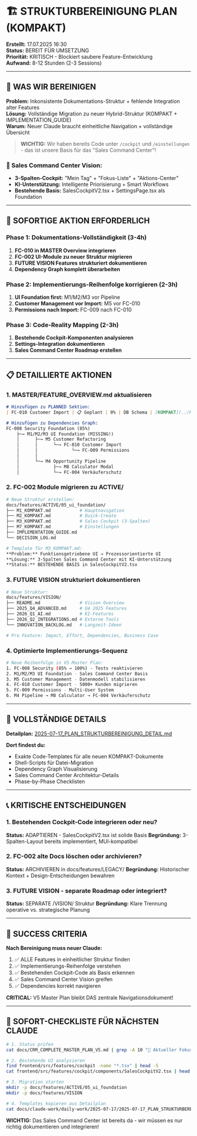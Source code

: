 # 🏗️ STRUKTURBEREINIGUNG PLAN (KOMPAKT)

**Erstellt:** 17.07.2025 16:30  
**Status:** BEREIT FÜR UMSETZUNG  
**Priorität:** KRITISCH - Blockiert saubere Feature-Entwicklung  
**Aufwand:** 8-12 Stunden (2-3 Sessions)  

---

## 🧠 WAS WIR BEREINIGEN

**Problem:** Inkonsistente Dokumentations-Struktur + fehlende Integration alter Features  
**Lösung:** Vollständige Migration zu neuer Hybrid-Struktur (KOMPAKT + IMPLEMENTATION_GUIDE)  
**Warum:** Neuer Claude braucht einheitliche Navigation + vollständige Übersicht  

> **WICHTIG:** Wir haben bereits Code unter `/cockpit` und `/einstellungen` - das ist unsere Basis für das "Sales Command Center"!

### 🎯 Sales Command Center Vision:
- **3-Spalten-Cockpit:** "Mein Tag" + "Fokus-Liste" + "Aktions-Center"
- **KI-Unterstützung:** Intelligente Priorisierung + Smart Workflows
- **Bestehende Basis:** SalesCockpitV2.tsx + SettingsPage.tsx als Foundation

---

## 🚀 SOFORTIGE AKTION ERFORDERLICH

### **Phase 1: Dokumentations-Vollständigkeit (3-4h)**
1. **FC-010 in MASTER Overview integrieren**
2. **FC-002 UI-Module zu neuer Struktur migrieren**
3. **FUTURE VISION Features strukturiert dokumentieren**
4. **Dependency Graph komplett überarbeiten**

### **Phase 2: Implementierungs-Reihenfolge korrigieren (2-3h)**
1. **UI Foundation first:** M1/M2/M3 vor Pipeline
2. **Customer Management vor Import:** M5 vor FC-010
3. **Permissions nach Import:** FC-009 nach FC-010

### **Phase 3: Code-Reality Mapping (2-3h)**
1. **Bestehende Cockpit-Komponenten analysieren**
2. **Settings-Integration dokumentieren**
3. **Sales Command Center Roadmap erstellen**

---

## 📋 DETAILLIERTE AKTIONEN

### 1. **MASTER/FEATURE_OVERVIEW.md aktualisieren**
```markdown
# Hinzufügen zu PLANNED Sektion:
| FC-010 Customer Import | 📋 Geplant | 0% | DB Schema | [KOMPAKT](../PLANNED/FC-010_KOMPAKT.md) |

# Hinzufügen zu Dependencies Graph:
FC-008 Security Foundation (85%)
    ├─→ M1/M2/M3 UI Foundation (MISSING!)
    │      ├─→ M5 Customer Refactoring
    │      │      └─→ FC-010 Customer Import
    │      │             └─→ FC-009 Permissions
    │      │
    │      └─→ M4 Opportunity Pipeline
    │             ├─→ M8 Calculator Modal
    │             └─→ FC-004 Verkäuferschutz
```

### 2. **FC-002 Module migrieren zu ACTIVE/**
```bash
# Neue Struktur erstellen:
docs/features/ACTIVE/05_ui_foundation/
├── M1_KOMPAKT.md           # Hauptnavigation
├── M2_KOMPAKT.md           # Quick-Create
├── M3_KOMPAKT.md           # Sales Cockpit (3-Spalten)
├── M7_KOMPAKT.md           # Einstellungen
├── IMPLEMENTATION_GUIDE.md
└── DECISION_LOG.md

# Template für M3_KOMPAKT.md:
**Problem:** Funktionsgetriebene UI → Prozessorientierte UI
**Lösung:** 3-Spalten Sales Command Center mit KI-Unterstützung
**Status:** BESTEHENDE BASIS in SalesCockpitV2.tsx
```

### 3. **FUTURE VISION strukturiert dokumentieren**
```bash
# Neue Struktur:
docs/features/VISION/
├── README.md               # Vision Overview
├── 2025_Q4_ADVANCED.md     # Q4 2025 Features
├── 2026_Q1_AI.md           # KI-Features
├── 2026_Q2_INTEGRATIONS.md # Externe Tools
└── INNOVATION_BACKLOG.md   # Langzeit-Ideen

# Pro Feature: Impact, Effort, Dependencies, Business Case
```

### 4. **Optimierte Implementierungs-Sequenz**
```bash
# Neue Reihenfolge in V5 Master Plan:
1. FC-008 Security (85% → 100%) - Tests reaktivieren
2. M1/M2/M3 UI Foundation - Sales Command Center Basis
3. M5 Customer Management - Datenmodell stabilisieren  
4. FC-010 Customer Import - 5000+ Kunden migrieren
5. FC-009 Permissions - Multi-User System
6. M4 Pipeline → M8 Calculator → FC-004 Verkäuferschutz
```

---

## 🔗 VOLLSTÄNDIGE DETAILS

**Detailplan:** [2025-07-17_PLAN_STRUKTURBEREINIGUNG_DETAIL.md](./2025-07-17_PLAN_STRUKTURBEREINIGUNG_DETAIL.md)

**Dort findest du:**
- Exakte Code-Templates für alle neuen KOMPAKT-Dokumente
- Shell-Scripts für Datei-Migration
- Dependency Graph Visualisierung
- Sales Command Center Architektur-Details
- Phase-by-Phase Checklisten

---

## 📞 KRITISCHE ENTSCHEIDUNGEN

### 1. **Bestehenden Cockpit-Code integrieren oder neu?**
**Status:** ADAPTIEREN - SalesCockpitV2.tsx ist solide Basis
**Begründung:** 3-Spalten-Layout bereits implementiert, MUI-kompatibel

### 2. **FC-002 alte Docs löschen oder archivieren?**
**Status:** ARCHIVIEREN in docs/features/LEGACY/
**Begründung:** Historischer Kontext + Design-Entscheidungen bewahren

### 3. **FUTURE VISION - separate Roadmap oder integriert?**
**Status:** SEPARATE /VISION/ Struktur
**Begründung:** Klare Trennung operative vs. strategische Planung

---

## 🎯 SUCCESS CRITERIA

**Nach Bereinigung muss neuer Claude:**
1. ✅ ALLE Features in einheitlicher Struktur finden
2. ✅ Implementierungs-Reihenfolge verstehen
3. ✅ Bestehenden Cockpit-Code als Basis erkennen
4. ✅ Sales Command Center Vision greifen
5. ✅ Dependencies korrekt navigieren

**CRITICAL:** V5 Master Plan bleibt DAS zentrale Navigationsdokument!

---

## 🚨 SOFORT-CHECKLISTE FÜR NÄCHSTEN CLAUDE

```bash
# 1. Status prüfen
cat docs/CRM_COMPLETE_MASTER_PLAN_V5.md | grep -A 10 "📍 Aktueller Fokus"

# 2. Bestehende UI analysieren
find frontend/src/features/cockpit -name "*.tsx" | head -5
cat frontend/src/features/cockpit/components/SalesCockpitV2.tsx | head -20

# 3. Migration starten
mkdir -p docs/features/ACTIVE/05_ui_foundation
mkdir -p docs/features/VISION

# 4. Templates kopieren aus Detailplan
cat docs/claude-work/daily-work/2025-07-17/2025-07-17_PLAN_STRUKTURBEREINIGUNG_DETAIL.md
```

**WICHTIG:** Das Sales Command Center ist bereits da - wir müssen es nur richtig dokumentieren und integrieren!